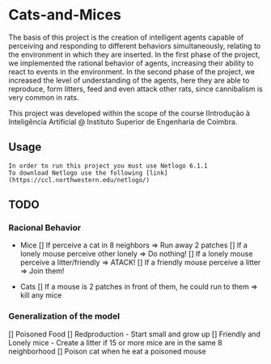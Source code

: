 # Cats-and-Mices
The basis of this project is the creation of intelligent agents capable of perceiving and responding to different behaviors simultaneously, relating to the environment in which they are inserted.
In the first phase of the project, we implemented the rational behavior of agents, increasing their ability to react to events in the environment.
In the second phase of the project, we increased the level of understanding of the agents, here they are able to reproduce, form litters, feed and even attack other rats, since cannibalism is very common in rats.

This project was developed within the scope of the course IIntrodução à Inteligência Artificial @ Instituto Superior de Engenharia de Coimbra.

## Usage
    In order to run this project you must use Netlogo 6.1.1
    To download Netlogo use the following [link](https://ccl.northwestern.edu/netlogo/)

## TODO
### Racional Behavior
* Mice
[] If perceive a cat in 8 neighbors => Run away 2 patches
[] If a lonely mouse perceive other lonely => Do nothing!
[] If a lonely mouse perceive a litter/friendly => ATACK!
[] If a friendly mouse perceive a litter => Join them!

* Cats
[] If a mouse is 2 patches in front of them, he could run to them => kill any mice

### Generalization of the model
[] Poisoned Food
[] Redproduction
    - Start small and grow up
[] Friendly and Lonely mice
    - Create a litter if 15 or more mice are in the same 8 neighborhood
[]  Poison cat when he eat a poisoned mouse
